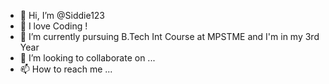 - 👋 Hi, I’m @Siddie123
- 👀 I love Coding !
- 🌱 I’m currently pursuing B.Tech Int Course at MPSTME and I'm in my 3rd Year
- 💞️ I’m looking to collaborate on ...
- 📫 How to reach me ...

<!---
Siddie123/Siddie123 is a ✨ special ✨ repository because its `README.md` (this file) appears on your GitHub profile.
You can click the Preview link to take a look at your changes.
--->

